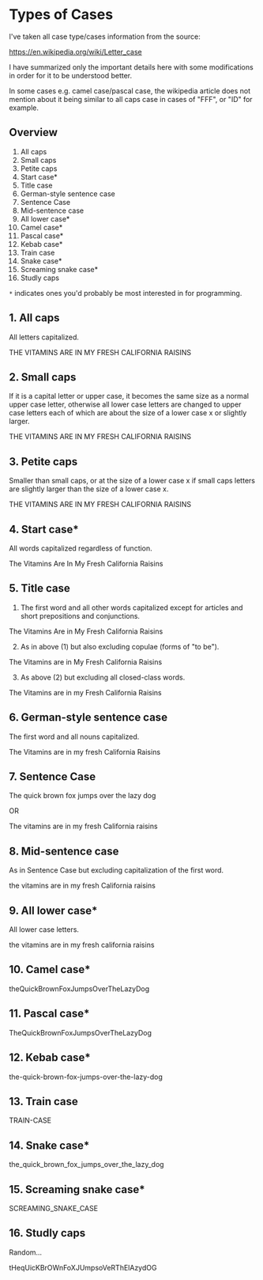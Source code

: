 # Types of Cases

I've taken all case type/cases information from the source:

https://en.wikipedia.org/wiki/Letter_case

I have summarized only the important details here with some modifications in
order for it to be understood better.

In some cases e.g. camel case/pascal case, the wikipedia article does not
mention about it being similar to all caps case in cases of "FFF", or "ID" for
example.

## Overview

1. All caps
2. Small caps
3. Petite caps
4. Start case*
5. Title case
6. German-style sentence case
7. Sentence Case
8. Mid-sentence case
9. All lower case*
10. Camel case*
11. Pascal case*
12. Kebab case*
13. Train case
14. Snake case*
15. Screaming snake case*
16. Studly caps

`*` indicates ones you'd probably be most interested in for programming.

## 1. All caps

All letters capitalized.

THE VITAMINS ARE IN MY FRESH CALIFORNIA RAISINS

## 2. Small caps

If it is a capital letter or upper case, it becomes the same size as a normal
upper case letter, otherwise all lower case letters are changed to upper case 
letters each of which are about the size of a lower case x or slightly larger.

THE VITAMINS ARE IN MY FRESH CALIFORNIA RAISINS

## 3. Petite caps

Smaller than small caps, or at the size of a lower case x if small caps 
letters are slightly larger than the size of a lower case x.

THE VITAMINS ARE IN MY FRESH CALIFORNIA RAISINS

## 4. Start case*

All words capitalized regardless of function.

The	Vitamins Are In	My Fresh California	Raisins

## 5. Title case

1. The first word and all other words capitalized except for articles and short
prepositions and conjunctions.

The Vitamins Are in My Fresh California Raisins

2. As in above (1) but also excluding copulae (forms of "to be").

The Vitamins are in My Fresh California Raisins

3. As above (2) but excluding all closed-class words.

The Vitamins are in my Fresh California Raisins

## 6. German-style sentence case

The first word and all nouns capitalized.

The Vitamins are in my fresh California Raisins

## 7. Sentence Case

The quick brown fox jumps over the lazy dog

OR

The vitamins are in my fresh California raisins

## 8. Mid-sentence case

As in Sentence Case but excluding capitalization of the first word.

the vitamins are in my fresh California raisins

## 9. All lower case*

All lower case letters.

the vitamins are in my fresh california raisins

## 10. Camel case*

theQuickBrownFoxJumpsOverTheLazyDog

## 11. Pascal case*

TheQuickBrownFoxJumpsOverTheLazyDog

## 12. Kebab case*

the-quick-brown-fox-jumps-over-the-lazy-dog

## 13. Train case

TRAIN-CASE

## 14. Snake case*

the_quick_brown_fox_jumps_over_the_lazy_dog

## 15. Screaming snake case*

SCREAMING_SNAKE_CASE

## 16. Studly caps

Random...

tHeqUicKBrOWnFoXJUmpsoVeRThElAzydOG

